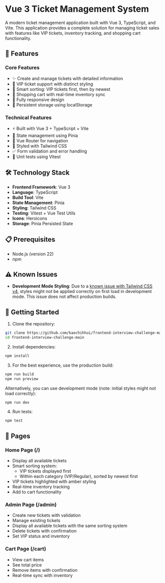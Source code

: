 # Vue 3 Ticket Management System

A modern ticket management application built with Vue 3, TypeScript, and Vite. This application provides a complete solution for managing ticket sales with features like VIP tickets, inventory tracking, and shopping cart functionality.

## 🚀 Features

### Core Features
- ✨ Create and manage tickets with detailed information
- 🌟 VIP ticket support with distinct styling
- 🔄 Smart sorting: VIP tickets first, then by newest
- 🛒 Shopping cart with real-time inventory sync
- 📱 Fully responsive design
- 💾 Persistent storage using localStorage

### Technical Features
- ⚡ Built with Vue 3 + TypeScript + Vite
- 🎯 State management using Pinia
- 🔄 Vue Router for navigation
- 🎨 Styled with Tailwind CSS
- ✅ Form validation and error handling
- 🧪 Unit tests using Vitest

## 🛠️ Technology Stack

- **Frontend Framework**: Vue 3
- **Language**: TypeScript
- **Build Tool**: Vite
- **State Management**: Pinia
- **Styling**: Tailwind CSS
- **Testing**: Vitest + Vue Test Utils
- **Icons**: Heroicons
- **Storage**: Pinia Persisted State

## 📋 Prerequisites

- Node.js (version 22)
- npm

## ⚠️ Known Issues

- **Development Mode Styling**: Due to a [known issue with Tailwind CSS v4](https://github.com/tailwindlabs/tailwindcss/discussions/16399), styles might not be applied correctly on first load in development mode. This issue does not affect production builds.

## 🚥 Getting Started

1. Clone the repository:
```bash
git clone https://github.com/kaochihhui/frontend-interview-challenge-main.git
cd frontend-interview-challenge-main
```

2. Install dependencies:
```bash
npm install
```

3. For the best experience, use the production build:
```bash
npm run build
npm run preview
```

Alternatively, you can use development mode (note: initial styles might not load correctly):
```bash
npm run dev
```

4. Run tests:
```bash
npm test
```

## 📱 Pages

### Home Page (/)
- Display all available tickets
- Smart sorting system:
  - VIP tickets displayed first
  - Within each category (VIP/Regular), sorted by newest first
- VIP tickets highlighted with amber styling
- Real-time inventory tracking
- Add to cart functionality

### Admin Page (/admin)
- Create new tickets with validation
- Manage existing tickets
- Display all available tickets with the same sorting system
- Delete tickets with confirmation
- Set VIP status and inventory

### Cart Page (/cart)
- View cart items
- See total price
- Remove items with confirmation
- Real-time sync with inventory


